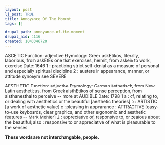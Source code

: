 ```yaml
--- 
layout: post
lj_post: TRUE
title: Annoyance Of The Moment
tags: []

drupal_path: annoyance-of-the-moment
drupal_nid: 1116
created: 1043346720
---
```

ASCETIC
Function: adjective
Etymology: Greek askEtikos, literally, laborious, from askEtEs one that exercises, hermit, from askein to work, exercise
Date: 1646
1 : practicing strict self-denial as a measure of personal and especially spiritual discipline
2 : austere in appearance, manner, or attitude
synonym see SEVERE

AESTHETIC
Function: adjective
Etymology: German ästhetisch, from New Latin aestheticus, from Greek aisthEtikos of sense perception, from aisthanesthai to perceive -- more at AUDIBLE
Date: 1798
1 a : of, relating to, or dealing with aesthetics or the beautiful [aesthetic theories] b : ARTISTIC [a work of aesthetic value] c : pleasing in appearance : ATTRACTIVE [easy-to-use keyboards, clear graphics, and other ergonomic and aesthetic features -- Mark Mehler]
2 : appreciative of, responsive to, or zealous about the beautiful; also : responsive to or appreciative of what is pleasurable to the senses

<b>These words are not interchangable, people.</b>
